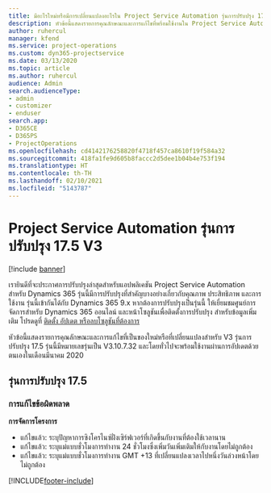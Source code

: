 ```yaml
---
title: มีอะไรใหม่หรือมีการเปลี่ยนแปลงอะไรใน Project Service Automation รุ่นการปรับปรุง 17.5 Hotfix V3
description: หัวข้อนี้แสดงรายการคุณลักษณะและการแก้ไขที่พร้อมใช้งานใน Project Service Automation V3 รุ่นการปรับปรุง 17.5 V3
author: ruhercul
manager: kfend
ms.service: project-operations
ms.custom: dyn365-projectservice
ms.date: 03/13/2020
ms.topic: article
ms.author: ruhercul
audience: Admin
search.audienceType:
- admin
- customizer
- enduser
search.app:
- D365CE
- D365PS
- ProjectOperations
ms.openlocfilehash: cd4142176258820f4718f457ca8610f19f584a32
ms.sourcegitcommit: 418fa1fe9d605b8faccc2d5dee1b04b4e753f194
ms.translationtype: HT
ms.contentlocale: th-TH
ms.lasthandoff: 02/10/2021
ms.locfileid: "5143787"
---
```

# <a name="project-service-automation-update-release-175-v3"></a>Project Service Automation รุ่นการปรับปรุง 17.5 V3

[!include [banner](../includes/psa-now-project-operations.md)]

เรายินดีที่จะประกาศการปรับปรุงล่าสุดสำหรับแอปพลิเคชัน Project Service Automation สำหรับ Dynamics 365 รุ่นนี้มีการปรับปรุงที่สำคัญบางอย่างเกี่ยวกับคุณภาพ ประสิทธิภาพ และการใช้งาน  รุ่นนี้เข้ากันได้กับ Dynamics 365 9.x หากต้องการปรับปรุงเป็นรุ่นนี้ ให้เยี่ยมชมศูนย์การจัดการสำหรับ Dynamics 365 ออนไลน์ และหน้าโซลูชันเพื่อติดตั้งการปรับปรุง สำหรับข้อมูลเพิ่มเติม โปรดดูที่ [ติดตั้ง อัปเดต หรือลบโซลูชันที่ต้องการ](https://docs.microsoft.com/power-platform/admin/install-remove-preferred-solution)

หัวข้อนี้แสดงรายการคุณลักษณะและการแก้ไขที่เป็นของใหม่หรือที่เปลี่ยนแปลงสำหรับ V3 รุ่นการปรับปรุง 17.5 รุ่นนี้มีหมายเลขรุ่นเป็น V3.10.7.32 และโดยทั่วไปจะพร้อมใช้งานผ่านการอัปเดตด้วยตนเองในเดือนมีนาคม 2020


## <a name="update-release-175"></a>รุ่นการปรับปรุง 17.5

### <a name="bug-fixes"></a>การแก้ไขข้อผิดพลาด


**การจัดการโครงการ**

- แก้ไขแล้ว: ระบุปัญหาการซิงโครไนซ์ฝั่งเซิร์ฟเวอร์ที่เกิดขึ้นกับงานที่ต้องใช้เวลานาน
- แก้ไขแล้ว: ระบุแม่แบบชั่วโมงการทำงาน 24 ชั่วโมงซึ่งเพิ่มวันเพิ่มเติมให้กับงานโดยไม่ถูกต้อง
- แก้ไขแล้ว: ระบุแม่แบบชั่วโมงการทำงาน GMT +13 ที่เปลี่ยนแปลงเวลาไปหนึ่งวันล่วงหน้าโดยไม่ถูกต้อง



[!INCLUDE[footer-include](../includes/footer-banner.md)]